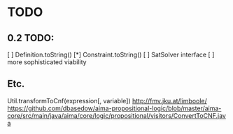 # TODO

## 0.2 TODO:
[ ] Definition.toString()
[*] Constraint.toString()
[ ] SatSolver interface
[ ] more sophisticated viability

## Etc.
Util.transformToCnf(expression[, variable])
http://fmv.jku.at/limboole/
https://github.com/dbasedow/aima-propositional-logic/blob/master/aima-core/src/main/java/aima/core/logic/propositional/visitors/ConvertToCNF.java
